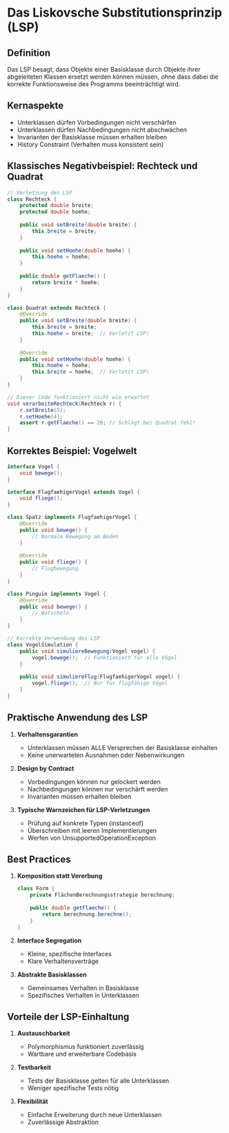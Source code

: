 # Das Liskovsche Substitutionsprinzip (LSP)

## Definition
Das LSP besagt, dass Objekte einer Basisklasse durch Objekte ihrer abgeleiteten Klassen ersetzt werden können müssen, ohne dass dabei die korrekte Funktionsweise des Programms beeinträchtigt wird.

## Kernaspekte
- Unterklassen dürfen Vorbedingungen nicht verschärfen
- Unterklassen dürfen Nachbedingungen nicht abschwächen
- Invarianten der Basisklasse müssen erhalten bleiben
- History Constraint (Verhalten muss konsistent sein)

## Klassisches Negativbeispiel: Rechteck und Quadrat

```java
// Verletzung des LSP
class Rechteck {
    protected double breite;
    protected double hoehe;
    
    public void setBreite(double breite) {
        this.breite = breite;
    }
    
    public void setHoehe(double hoehe) {
        this.hoehe = hoehe;
    }
    
    public double getFlaeche() {
        return breite * hoehe;
    }
}

class Quadrat extends Rechteck {
    @Override
    public void setBreite(double breite) {
        this.breite = breite;
        this.hoehe = breite;  // Verletzt LSP!
    }
    
    @Override
    public void setHoehe(double hoehe) {
        this.hoehe = hoehe;
        this.breite = hoehe;  // Verletzt LSP!
    }
}

// Dieser Code funktioniert nicht wie erwartet
void verarbeiteRechteck(Rechteck r) {
    r.setBreite(5);
    r.setHoehe(4);
    assert r.getFlaeche() == 20; // Schlägt bei Quadrat fehl!
}
```

## Korrektes Beispiel: Vogelwelt

```java
interface Vogel {
    void bewege();
}

interface FlugfaehigerVogel extends Vogel {
    void fliege();
}

class Spatz implements FlugfaehigerVogel {
    @Override
    public void bewege() {
        // Normale Bewegung am Boden
    }
    
    @Override
    public void fliege() {
        // Flugbewegung
    }
}

class Pinguin implements Vogel {
    @Override
    public void bewege() {
        // Watscheln
    }
}

// Korrekte Verwendung des LSP
class VogelSimulation {
    public void simuliereBewegung(Vogel vogel) {
        vogel.bewege();  // Funktioniert für alle Vögel
    }
    
    public void simuliereFlug(FlugfaehigerVogel vogel) {
        vogel.fliege();  // Nur für flugfähige Vögel
    }
}
```

## Praktische Anwendung des LSP

1. **Verhaltensgarantien**
   - Unterklassen müssen ALLE Versprechen der Basisklasse einhalten
   - Keine unerwarteten Ausnahmen oder Nebenwirkungen

2. **Design by Contract**
   - Vorbedingungen können nur gelockert werden
   - Nachbedingungen können nur verschärft werden
   - Invarianten müssen erhalten bleiben

3. **Typische Warnzeichen für LSP-Verletzungen**
   - Prüfung auf konkrete Typen (instanceof)
   - Überschreiben mit leeren Implementierungen
   - Werfen von UnsupportedOperationException

## Best Practices

1. **Komposition statt Vererbung**
   ```java
   class Form {
       private FlächenBerechnungsstrategie berechnung;
       
       public double getFlaeche() {
           return berechnung.berechne();
       }
   }
   ```

2. **Interface Segregation**
   - Kleine, spezifische Interfaces
   - Klare Verhaltensverträge

3. **Abstrakte Basisklassen**
   - Gemeinsames Verhalten in Basisklasse
   - Spezifisches Verhalten in Unterklassen

## Vorteile der LSP-Einhaltung

1. **Austauschbarkeit**
   - Polymorphismus funktioniert zuverlässig
   - Wartbare und erweiterbare Codebasis

2. **Testbarkeit**
   - Tests der Basisklasse gelten für alle Unterklassen
   - Weniger spezifische Tests nötig

3. **Flexibilität**
   - Einfache Erweiterung durch neue Unterklassen
   - Zuverlässige Abstraktion